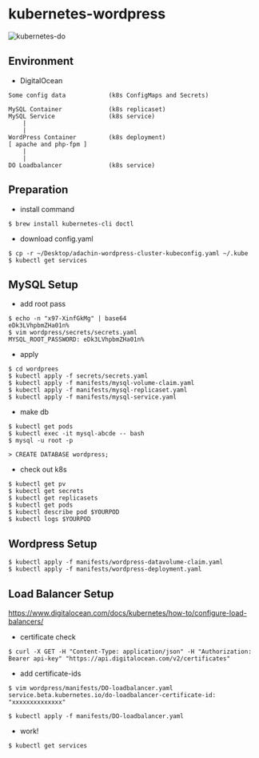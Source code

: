 # kubernetes-wordpress

![kubernetes-do](https://user-images.githubusercontent.com/5633085/62842749-4279e080-bcef-11e9-802f-6f2b1482458f.png)

## Environment
- DigitalOcean

```
Some config data            (k8s ConfigMaps and Secrets)

MySQL Container             (k8s replicaset)
MySQL Service               (k8s service)
    |
    |
WordPress Container         (k8s deployment)
[ apache and php-fpm ]
    |
    |
DO Loadbalancer             (k8s service)
```

## Preparation

- install command

```
$ brew install kubernetes-cli doctl
```

- download config.yaml

```
$ cp -r ~/Desktop/adachin-wordpress-cluster-kubeconfig.yaml ~/.kube
$ kubectl get services
```

## MySQL Setup

- add root pass
```
$ echo -n "x97-XinfGkMg" | base64
eDk3LVhpbmZHa01n%
$ vim wordpress/secrets/secrets.yaml
MYSQL_ROOT_PASSWORD: eDk3LVhpbmZHa01n%
```

- apply

```
$ cd wordprees
$ kubectl apply -f secrets/secrets.yaml
$ kubectl apply -f manifests/mysql-volume-claim.yaml
$ kubectl apply -f manifests/mysql-replicaset.yaml
$ kubectl apply -f manifests/mysql-service.yaml

```

- make db

```
$ kubectl get pods
$ kubectl exec -it mysql-abcde -- bash 
$ mysql -u root -p

> CREATE DATABASE wordpress;
```

- check out k8s
```
$ kubectl get pv
$ kubectl get secrets
$ kubectl get replicasets
$ kubectl get pods
$ kubectl describe pod $YOURPOD
$ kubectl logs $YOURPOD
```

## Wordpress Setup

```
$ kubectl apply -f manifests/wordpress-datavolume-claim.yaml
$ kubectl apply -f manifests/wordpress-deployment.yaml
```

## Load Balancer Setup

https://www.digitalocean.com/docs/kubernetes/how-to/configure-load-balancers/  

- certificate check

```
$ curl -X GET -H "Content-Type: application/json" -H "Authorization: Bearer api-key" "https://api.digitalocean.com/v2/certificates"
```

- add certificate-ids

```
$ vim wordpress/manifests/DO-loadbalancer.yaml
service.beta.kubernetes.io/do-loadbalancer-certificate-id: "xxxxxxxxxxxxxx"
```

```
$ kubectl apply -f manifests/DO-loadbalancer.yaml
```

- work!
```
$ kubectl get services
```
